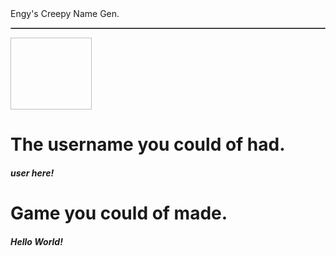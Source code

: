 <!DOCTYPE html>
<html lang="en">
	<head>
		<meta charset="UTF-8" name="viewport" content="width=device-width, initial-scale=1"/>
		<link rel="stylesheet" type="text/css" href="css/bootstrap.css"/>
	</head>
<body>
	<nav class="navbar navbar-default"></nav>
	<div class="col-md-3"></div>
	<div class="col-md-6 well">Engy's Creepy Name Gen.</h3>
		<hr style="border-top:1px dotted #ccc;"/>
		<img id="target" height="115px" width="130px"/>
		<h1>The username you could of had.</h1>
		<h5 id="name">user here!</h5>
		<h1>Game you could of made.</h1>
		<h5 id="myHeader">Hello World!</h5>
	</div>
</body>
<script src="JS.js"></script>
<script src="JS2.js"></script>
<script src="JS3.js"></script>
</html>
